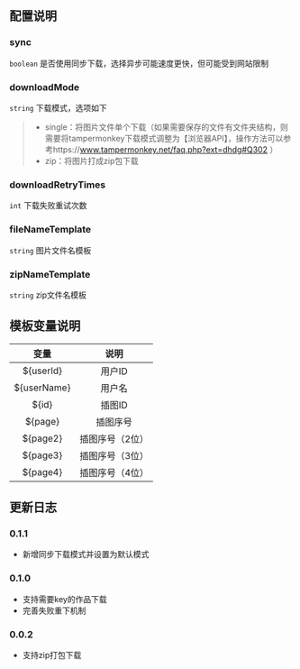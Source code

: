 ## 配置说明

### sync

`boolean`
是否使用同步下载，选择异步可能速度更快，但可能受到网站限制

### downloadMode

`string`
下载模式，选项如下
> * single：将图片文件单个下载（如果需要保存的文件有文件夹结构，则需要将tampermonkey下载模式调整为【浏览器API】，操作方法可以参考https://www.tampermonkey.net/faq.php?ext=dhdg#Q302 ）
>* zip：将图片打成zip包下载

### downloadRetryTimes

`int`
下载失败重试次数

### fileNameTemplate

`string`
图片文件名模板

### zipNameTemplate

`string`
zip文件名模板

## 模板变量说明

|变量|说明|
|:---:|:---:|
|${userId}|用户ID|
|${userName}|用户名|
|${id}|插图ID|
|${page}|插图序号|
|${page2}|插图序号（2位）|
|${page3}|插图序号（3位）|
|${page4}|插图序号（4位）|

## 更新日志

### 0.1.1

* 新增同步下载模式并设置为默认模式

### 0.1.0

* 支持需要key的作品下载
* 完善失败重下机制

### 0.0.2

* 支持zip打包下载